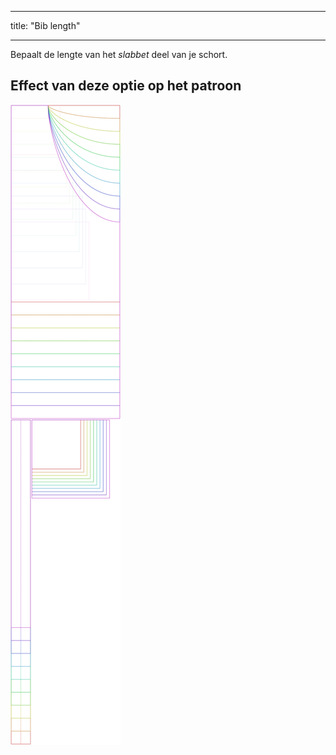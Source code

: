 - - -
title: "Bib length"
- - -

Bepaalt de lengte van het _slabbet_ deel van je schort.

## Effect van deze optie op het patroon

![Deze afbeelding toont het effect van deze optie door meerdere varianten die een andere waarde hebben voor deze optie te vervangen](albert_biblength_sample.svg "Effect van deze optie op het patroon")

